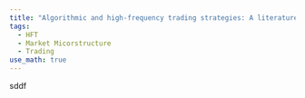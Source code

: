 ```yaml
---
title: "Algorithmic and high-frequency trading strategies: A literature review(Mandes & Alexandru, 2016)"
tags:
  - HFT
  - Market Micorstructure
  - Trading
use_math: true
---
```


sddf
